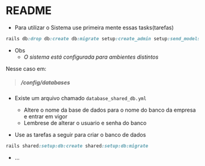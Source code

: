 # README

- Para utilizar o Sistema use primeira mente essas tasks(tarefas)
```ruby
rails db:drop db:create db:migrate setup:create_admin setup:send_models
```
* Obs 
  * *O sistema está configurada para ambientes distintos*  

Nesse caso em:  

> ##### /config/databases  
  - Existe um arquivo chamado ```database_shared_db.yml```
    - Altere o nome da base de dados para o nome do banco da empresa e entrar em vigor
    - Lembrese de alterar o usuario e senha do banco

- Use as tarefas a seguir para criar o banco de dados
```ruby
rails shared:setup:db:create shared:setup:db:migrate
```


* ...